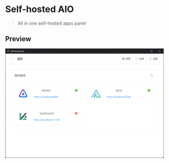 # Self-hosted AIO

> All in one self-hosted apps panel

## Preview

![desktop-light-theme](docs/desktop-light-theme.png)